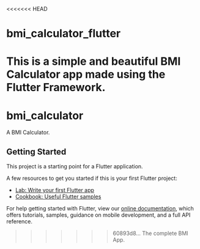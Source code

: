 <<<<<<< HEAD
# bmi_calculator_flutter
This is a simple and beautiful BMI Calculator app made using the Flutter Framework.
=======
# bmi_calculator

A BMI Calculator.

## Getting Started

This project is a starting point for a Flutter application.

A few resources to get you started if this is your first Flutter project:

- [Lab: Write your first Flutter app](https://flutter.dev/docs/get-started/codelab)
- [Cookbook: Useful Flutter samples](https://flutter.dev/docs/cookbook)

For help getting started with Flutter, view our
[online documentation](https://flutter.dev/docs), which offers tutorials,
samples, guidance on mobile development, and a full API reference.
>>>>>>> 60893d8... The complete BMI App.

